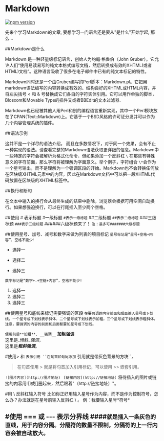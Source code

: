 Markdown
========
[![npm version](http://img.shields.io/badge/npm%20package-1.0.1-brightgreen.svg)](http://shields.io/)

先来个学习Markdown的文章, 要想学习一门语言还是要从"是什么"开始学起, 那么...

##Markdown是什么

Markdown 是一种轻量级标记语言，创始人为约翰·格鲁伯（John Gruber）。它允许人们“使用易读易写的纯文本格式编写文档，然后转换成有效的XHTML(或者HTML)文档”。这种语言吸收了很多在电子邮件中已有的纯文本标记的特性。

Markdown同时还是一个由Gruber编写的Perl脚本：Markdown.pl。它把用markdown语法编写的内容转换成有效的、结构良好的XHTML或HTML内容，并将左尖括号 < 和 & 号替换成它们各自的字符实体引用。它可以用作单独的脚本，Blosxom和Movable Type的插件又或者BBEdit的文本过滤器.

Markdown也已经被其他人用Perl和别的编程语言重新实现，其中一个Perl模块放在了CPAN(Text::Markdown)上。它基于一个BSD风格的许可证分发并可以作为几个内容管理系统的插件。

##语法示例

这并不是一个详尽的语法介绍， 而且在多数情况下，对于同一个效果，会有不止一种实现的语法。请查看完整的Markdown语法获取更详细的信息。Markdown中一些特定的字符会被解析为格式化命令，但如果添加一个反斜杠 `\` 在那些有特殊意义的字符前面，那么字符将被理解为字面意义。举个例子，字符组合   `\*`会作为一个星号输出，而不是理解为一个强调区段的开始。Markdown也不会转换任何放在区块级XHTML元素中的内容，因此在Markdown文档中可以把一段XHTML代码放置在区块级的XHTML标签中。

##换行和断句

在文本中输入的换行会从最终生成的结果中删除，浏览器会根据可用空间自动换行。如果想强迫换行，可以在行尾插入至少两个空格。

##使用 # 表示标题
#一级标题
`#表示一级标题`
##二级标题
`##表示二级标题`
###三级标题
`###表示三级标题`
######六级标题来了！
`注：最多可#######六级标题`

##使用星号、加号、减号和数字来做为列表的项目标记
`星号标记是“星号+空格+内容”，空格不能少!`  
* 选择一  
+ 选择二  
- 选择三

`数字标记是“数字+.+空格+内容”，空格不能少!`  
   1. 选择一  
   2. 选择二  
   3. 选择三  

##使用星号和底线来标记需要强调的区段
`在要强调的内容前面和后面输入星号或下划线，一个星号或下划线表示斜体，二个星号或下划线表示加粗，三个星号或下划线表示粗斜体。注意，要强调的内容的前面和后面都要加星号或下划线。`  

`使用前后**加粗**, __强调__`  **加粗**__强调__  
这里是_倾斜_*强调*，  
这里是***粗斜***___强调___。

#使用> 和 ` 表示引用
``在句首和句尾添加 ` 引用就是带灰色背景的方块``，
>在句首使用 > 就是将句首加入引用标记，可以使用 >> 嵌套引用。

`![图片内容](http://图片地址)`
` [链接内容](http://链接地址)`
将待插入的图片或链接的内容用![]或[]圈起来，然后跟着"（http://链接地址）"。

#用 \ 反斜杠输入符号
比如你正好用输入星号作为内容，而不是作为控制符号，怎么办？办法就是在星号前输入反斜杠 \ 。
例：我要输入星号\*符号\*

#使用 === 或 --- 表示分界线
####```就是插入一条灰色的直线，用于内容分隔。分隔符的数量不限制，分隔符的上一行内容会被自动放大。```
------
